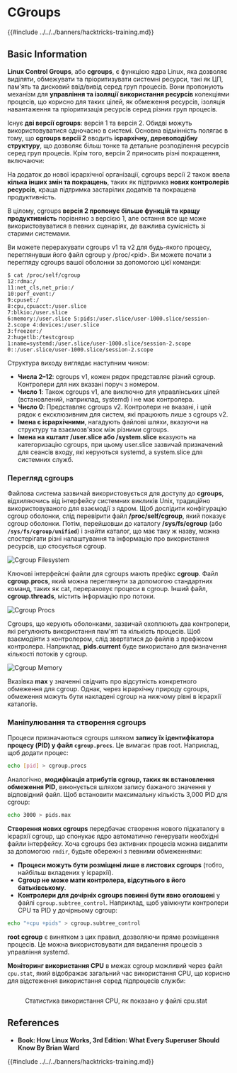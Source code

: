 # CGroups

{{#include ../../../banners/hacktricks-training.md}}

## Basic Information

**Linux Control Groups**, або **cgroups**, є функцією ядра Linux, яка дозволяє виділяти, обмежувати та пріоритизувати системні ресурси, такі як ЦП, пам'ять та дисковий ввід/вивід серед груп процесів. Вони пропонують механізм для **управління та ізоляції використання ресурсів** колекціями процесів, що корисно для таких цілей, як обмеження ресурсів, ізоляція навантаження та пріоритизація ресурсів серед різних груп процесів.

Існує **дві версії cgroups**: версія 1 та версія 2. Обидві можуть використовуватися одночасно в системі. Основна відмінність полягає в тому, що **cgroups версії 2** вводить **ієрархічну, деревоподібну структуру**, що дозволяє більш тонке та детальне розподілення ресурсів серед груп процесів. Крім того, версія 2 приносить різні покращення, включаючи:

На додаток до нової ієрархічної організації, cgroups версії 2 також ввела **кілька інших змін та покращень**, таких як підтримка **нових контролерів ресурсів**, краща підтримка застарілих додатків та покращена продуктивність.

В цілому, cgroups **версія 2 пропонує більше функцій та кращу продуктивність** порівняно з версією 1, але остання все ще може використовуватися в певних сценаріях, де важлива сумісність зі старими системами.

Ви можете перерахувати cgroups v1 та v2 для будь-якого процесу, переглянувши його файл cgroup у /proc/\<pid>. Ви можете почати з перегляду cgroups вашої оболонки за допомогою цієї команди:
```shell-session
$ cat /proc/self/cgroup
12:rdma:/
11:net_cls,net_prio:/
10:perf_event:/
9:cpuset:/
8:cpu,cpuacct:/user.slice
7:blkio:/user.slice
6:memory:/user.slice 5:pids:/user.slice/user-1000.slice/session-2.scope 4:devices:/user.slice
3:freezer:/
2:hugetlb:/testcgroup
1:name=systemd:/user.slice/user-1000.slice/session-2.scope
0::/user.slice/user-1000.slice/session-2.scope
```
Структура виходу виглядає наступним чином:

- **Числа 2–12**: cgroups v1, кожен рядок представляє різний cgroup. Контролери для них вказані поруч з номером.
- **Число 1**: Також cgroups v1, але виключно для управлінських цілей (встановлений, наприклад, systemd) і не має контролера.
- **Число 0**: Представляє cgroups v2. Контролери не вказані, і цей рядок є ексклюзивним для систем, які працюють лише з cgroups v2.
- **Імена є ієрархічними**, нагадують файлові шляхи, вказуючи на структуру та взаємозв'язок між різними cgroups.
- **Імена на кшталт /user.slice або /system.slice** вказують на категоризацію cgroups, при цьому user.slice зазвичай призначений для сеансів входу, які керуються systemd, а system.slice для системних служб.

### Перегляд cgroups

Файлова система зазвичай використовується для доступу до **cgroups**, відхиляючись від інтерфейсу системних викликів Unix, традиційно використовуваного для взаємодії з ядром. Щоб дослідити конфігурацію cgroup оболонки, слід перевірити файл **/proc/self/cgroup**, який показує cgroup оболонки. Потім, перейшовши до каталогу **/sys/fs/cgroup** (або **`/sys/fs/cgroup/unified`**) і знайти каталог, що має таку ж назву, можна спостерігати різні налаштування та інформацію про використання ресурсів, що стосується cgroup.

![Cgroup Filesystem](<../../../images/image (1128).png>)

Ключові інтерфейсні файли для cgroups мають префікс **cgroup**. Файл **cgroup.procs**, який можна переглянути за допомогою стандартних команд, таких як cat, перераховує процеси в cgroup. Інший файл, **cgroup.threads**, містить інформацію про потоки.

![Cgroup Procs](<../../../images/image (281).png>)

Cgroups, що керують оболонками, зазвичай охоплюють два контролери, які регулюють використання пам'яті та кількість процесів. Щоб взаємодіяти з контролером, слід звертатися до файлів з префіксом контролера. Наприклад, **pids.current** буде використано для визначення кількості потоків у cgroup.

![Cgroup Memory](<../../../images/image (677).png>)

Вказівка **max** у значенні свідчить про відсутність конкретного обмеження для cgroup. Однак, через ієрархічну природу cgroups, обмеження можуть бути накладені cgroup на нижчому рівні в ієрархії каталогів.

### Маніпулювання та створення cgroups

Процеси призначаються cgroups шляхом **запису їх ідентифікатора процесу (PID) у файл `cgroup.procs`**. Це вимагає прав root. Наприклад, щоб додати процес:
```bash
echo [pid] > cgroup.procs
```
Аналогічно, **модифікація атрибутів cgroup, таких як встановлення обмеження PID**, виконується шляхом запису бажаного значення у відповідний файл. Щоб встановити максимальну кількість 3,000 PID для cgroup:
```bash
echo 3000 > pids.max
```
**Створення нових cgroups** передбачає створення нового підкаталогу в ієрархії cgroup, що спонукає ядро автоматично генерувати необхідні файли інтерфейсу. Хоча cgroups без активних процесів можна видалити за допомогою `rmdir`, будьте обережні з певними обмеженнями:

- **Процеси можуть бути розміщені лише в листових cgroups** (тобто, найбільш вкладених у ієрархії).
- **Cgroup не може мати контролера, відсутнього в його батьківському**.
- **Контролери для дочірніх cgroups повинні бути явно оголошені** у файлі `cgroup.subtree_control`. Наприклад, щоб увімкнути контролери CPU та PID у дочірньому cgroup:
```bash
echo "+cpu +pids" > cgroup.subtree_control
```
**root cgroup** є винятком з цих правил, дозволяючи пряме розміщення процесів. Це можна використовувати для видалення процесів з управління systemd.

**Моніторинг використання CPU** в межах cgroup можливий через файл `cpu.stat`, який відображає загальний час використання CPU, що корисно для відстеження використання серед підпроцесів служби:

<figure><img src="../../../images/image (908).png" alt=""><figcaption><p>Статистика використання CPU, як показано у файлі cpu.stat</p></figcaption></figure>

## References

- **Book: How Linux Works, 3rd Edition: What Every Superuser Should Know By Brian Ward**

{{#include ../../../banners/hacktricks-training.md}}

